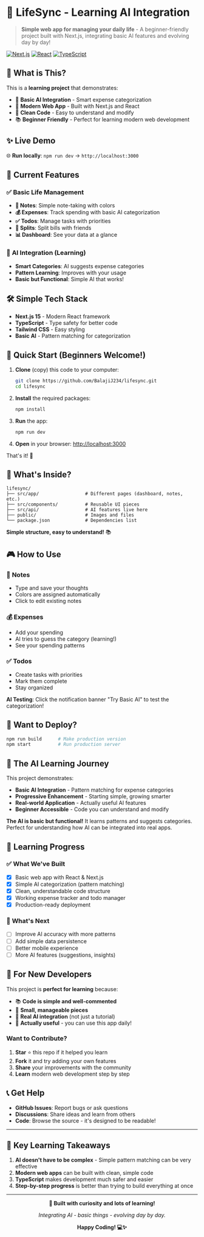 # 🚀 LifeSync - Learning AI Integration

> **Simple web app for managing your daily life** - A beginner-friendly project built with Next.js, integrating basic AI features and evolving day by day!

[![Next.js](https://img.shields.io/badge/Next.js-15.5.4-black)](https://nextjs.org/)
[![React](https://img.shields.io/badge/React-19.1.0-blue)](https://reactjs.org/)
[![TypeScript](https://img.shields.io/badge/TypeScript-5.0-blue)](https://www.typescriptlang.org/)

## 🎯 What is This?

This is a **learning project** that demonstrates:
- 🤖 **Basic AI Integration** - Smart expense categorization
- 📱 **Modern Web App** - Built with Next.js and React
- 🔧 **Clean Code** - Easy to understand and modify
- 📚 **Beginner Friendly** - Perfect for learning modern web development

## ✨ Live Demo

🌐 **Run locally**: `npm run dev` → `http://localhost:3000`

## 🎯 Current Features

### ✅ **Basic Life Management**
- **📝 Notes**: Simple note-taking with colors
- **💰 Expenses**: Track spending with basic AI categorization  
- **✅ Todos**: Manage tasks with priorities
- **👥 Splits**: Split bills with friends
- **📊 Dashboard**: See your data at a glance

### 🤖 **AI Integration (Learning)**
- **Smart Categories**: AI suggests expense categories
- **Pattern Learning**: Improves with your usage
- **Basic but Functional**: Simple AI that works!

## 🛠️ Simple Tech Stack

- **Next.js 15** - Modern React framework
- **TypeScript** - Type safety for better code
- **Tailwind CSS** - Easy styling
- **Basic AI** - Pattern matching for categorization

## 🚀 Quick Start (Beginners Welcome!)

1. **Clone** (copy) this code to your computer:
   ```bash
   git clone https://github.com/BalajiJ234/lifesync.git
   cd lifesync
   ```

2. **Install** the required packages:
   ```bash
   npm install
   ```

3. **Run** the app:
   ```bash
   npm run dev
   ```

4. **Open** in your browser: [http://localhost:3000](http://localhost:3000)

That's it! 🎉

## 📂 What's Inside?

```
lifesync/
├── src/app/                 # Different pages (dashboard, notes, etc.)
├── src/components/          # Reusable UI pieces  
├── src/api/                 # AI features live here
├── public/                  # Images and files
└── package.json             # Dependencies list
```
**Simple structure, easy to understand!** 📚

## 🎮 How to Use

### 📝 **Notes**
- Type and save your thoughts
- Colors are assigned automatically
- Click to edit existing notes

### 💰 **Expenses** 
- Add your spending
- AI tries to guess the category (learning!)
- See your spending patterns

### ✅ **Todos**
- Create tasks with priorities  
- Mark them complete
- Stay organized

**AI Testing**: Click the notification banner "Try Basic AI" to test the categorization!

## 🚀 Want to Deploy?

```bash
npm run build      # Make production version
npm start          # Run production server
```

## 🤖 The AI Learning Journey

This project demonstrates:
- **Basic AI Integration** - Pattern matching for expense categories
- **Progressive Enhancement** - Starting simple, growing smarter
- **Real-world Application** - Actually useful AI features
- **Beginner Accessible** - Code you can understand and modify

**The AI is basic but functional!** It learns patterns and suggests categories. Perfect for understanding how AI can be integrated into real apps.

## 🌟 Learning Progress

### ✅ **What We've Built**
- [x] Basic web app with React & Next.js
- [x] Simple AI categorization (pattern matching)
- [x] Clean, understandable code structure  
- [x] Working expense tracker and todo manager
- [x] Production-ready deployment

### 🚀 **What's Next**
- [ ] Improve AI accuracy with more patterns
- [ ] Add simple data persistence 
- [ ] Better mobile experience
- [ ] More AI features (suggestions, insights)

## 🤝 For New Developers

This project is **perfect for learning** because:
- 📚 **Code is simple and well-commented**
- 🧱 **Small, manageable pieces** 
- 🤖 **Real AI integration** (not just a tutorial)
- 🚀 **Actually useful** - you can use this app daily!

### Want to Contribute?
1. **Star** ⭐ this repo if it helped you learn
2. **Fork** it and try adding your own features
3. **Share** your improvements with the community
4. **Learn** modern web development step by step

## 📞 Get Help

- **GitHub Issues**: Report bugs or ask questions
- **Discussions**: Share ideas and learn from others
- **Code**: Browse the source - it's designed to be readable!

---

## 🎯 **Key Learning Takeaways**

1. **AI doesn't have to be complex** - Simple pattern matching can be very effective
2. **Modern web apps** can be built with clean, simple code
3. **TypeScript** makes development much safer and easier
4. **Step-by-step progress** is better than trying to build everything at once

---

<div align="center">

**🚀 Built with curiosity and lots of learning!**

*Integrating AI - basic things - evolving day by day.*

**Happy Coding! 💻✨**

</div>